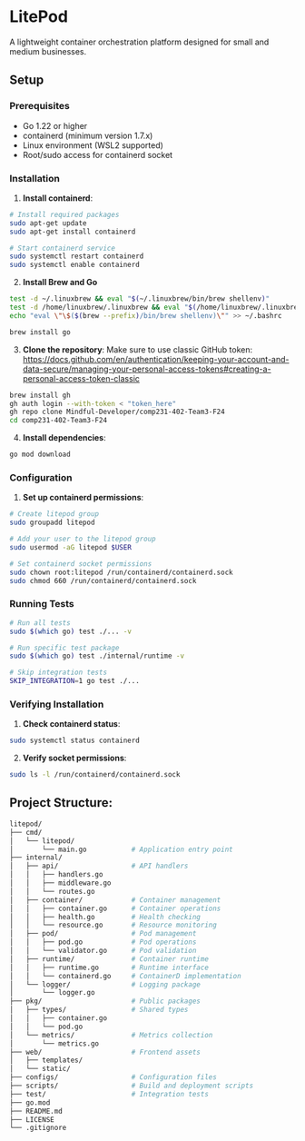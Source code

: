 # LitePod

A lightweight container orchestration platform designed for small and medium businesses.

## Setup

### Prerequisites

- Go 1.22 or higher
- containerd (minimum version 1.7.x)
- Linux environment (WSL2 supported)
- Root/sudo access for containerd socket

### Installation

1. **Install containerd**:
```bash
# Install required packages
sudo apt-get update
sudo apt-get install containerd

# Start containerd service
sudo systemctl restart containerd
sudo systemctl enable containerd
```

2. **Install Brew and Go**
```bash
test -d ~/.linuxbrew && eval "$(~/.linuxbrew/bin/brew shellenv)"
test -d /home/linuxbrew/.linuxbrew && eval "$(/home/linuxbrew/.linuxbrew/bin/brew shellenv)"
echo "eval \"\$($(brew --prefix)/bin/brew shellenv)\"" >> ~/.bashrc
```
```bash
brew install go
```

3. **Clone the repository**:
Make sure to use classic GitHub token: https://docs.github.com/en/authentication/keeping-your-account-and-data-secure/managing-your-personal-access-tokens#creating-a-personal-access-token-classic

```bash
brew install gh
gh auth login --with-token < "token_here"
gh repo clone Mindful-Developer/comp231-402-Team3-F24
cd comp231-402-Team3-F24
```

4. **Install dependencies**:
```bash
go mod download
```

### Configuration

1. **Set up containerd permissions**:
```bash
# Create litepod group
sudo groupadd litepod

# Add your user to the litepod group
sudo usermod -aG litepod $USER

# Set containerd socket permissions
sudo chown root:litepod /run/containerd/containerd.sock
sudo chmod 660 /run/containerd/containerd.sock
```

### Running Tests

```bash
# Run all tests
sudo $(which go) test ./... -v

# Run specific test package
sudo $(which go) test ./internal/runtime -v

# Skip integration tests
SKIP_INTEGRATION=1 go test ./...
```

### Verifying Installation

1. **Check containerd status**:
```bash
sudo systemctl status containerd
```

2. **Verify socket permissions**:
```bash
sudo ls -l /run/containerd/containerd.sock
```

## Project Structure:
```bash
litepod/
├── cmd/
│   └── litepod/
│       └── main.go           # Application entry point
├── internal/
│   ├── api/                  # API handlers
│   │   ├── handlers.go
│   │   ├── middleware.go
│   │   └── routes.go
│   ├── container/            # Container management
│   │   ├── container.go      # Container operations
│   │   ├── health.go         # Health checking
│   │   └── resource.go       # Resource monitoring
│   ├── pod/                  # Pod management
│   │   ├── pod.go            # Pod operations
│   │   └── validator.go      # Pod validation
│   ├── runtime/              # Container runtime
│   │   ├── runtime.go        # Runtime interface
│   │   └── containerd.go     # ContainerD implementation
│   └── logger/               # Logging package
│       └── logger.go
├── pkg/                      # Public packages
│   ├── types/                # Shared types
│   │   ├── container.go
│   │   └── pod.go
│   └── metrics/              # Metrics collection
│       └── metrics.go
├── web/                      # Frontend assets
│   ├── templates/
│   └── static/
├── configs/                  # Configuration files
├── scripts/                  # Build and deployment scripts
├── test/                     # Integration tests
├── go.mod
├── README.md
├── LICENSE
└── .gitignore
```